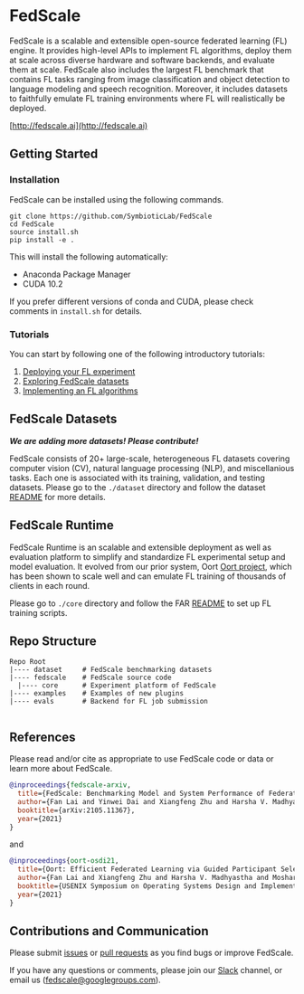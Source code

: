 
# FedScale

FedScale is a scalable and extensible open-source federated learning (FL) engine. 
It provides high-level APIs to implement FL algorithms, deploy them at scale across diverse hardware and software backends, and evaluate them at scale.
FedScale also includes the largest FL benchmark that contains FL tasks ranging from image classification and object detection to language modeling and speech recognition. 
Moreover, it includes datasets to faithfully emulate FL training environments where FL will realistically be deployed.

[http://fedscale.ai](http://fedscale.ai)

## Getting Started

### Installation

FedScale can be installed using the following commands.

```
git clone https://github.com/SymbioticLab/FedScale
cd FedScale
source install.sh 
pip install -e .
```

This will install the following automatically:

* Anaconda Package Manager
* CUDA 10.2

If you prefer different versions of conda and CUDA, please check comments in `install.sh` for details.

### Tutorials

You can start by following one of the following introductory tutorials:

1. [Deploying your FL experiment](./tutorial.md)
2. [Exploring FedScale datasets](./dataset/Femnist_stats.ipynb)
3. [Implementing an FL algorithms](./examples/tutorial/FLAlgorithm.md)


## FedScale Datasets

***We are adding more datasets! Please contribute!***

FedScale consists of 20+ large-scale, heterogeneous FL datasets covering computer vision (CV), natural language processing (NLP), and miscellanious tasks. 
Each one is associated with its training, validation, and testing datasets. 
Please go to the `./dataset` directory and follow the dataset [README](./dataset/README.md) for more details.

## FedScale Runtime
FedScale Runtime is an scalable and extensible deployment as well as evaluation platform to simplify and standardize FL experimental setup and model evaluation. 
It evolved from our prior system, Oort [Oort project](https://github.com/SymbioticLab/Oort), which has been shown to scale well and can emulate FL training of thousands of clients in each round.

Please go to `./core` directory and follow the FAR [README](./fedscale/core/README.md) to set up FL training scripts.


## Repo Structure

```
Repo Root
|---- dataset     # FedScale benchmarking datasets
|---- fedscale    # FedScale source code
  |---- core      # Experiment platform of FedScale
|---- examples    # Examples of new plugins
|---- evals       # Backend for FL job submission
    
```

## References
Please read and/or cite as appropriate to use FedScale code or data or learn more about FedScale.

```bibtex
@inproceedings{fedscale-arxiv,
  title={FedScale: Benchmarking Model and System Performance of Federated Learning at Scale},
  author={Fan Lai and Yinwei Dai and Xiangfeng Zhu and Harsha V. Madhyastha and Mosharaf Chowdhury},
  booktitle={arXiv:2105.11367},
  year={2021}
}
```

and  

```bibtex
@inproceedings{oort-osdi21,
  title={Oort: Efficient Federated Learning via Guided Participant Selection},
  author={Fan Lai and Xiangfeng Zhu and Harsha V. Madhyastha and Mosharaf Chowdhury},
  booktitle={USENIX Symposium on Operating Systems Design and Implementation (OSDI)},
  year={2021}
}
```

## Contributions and Communication
Please submit [issues](https://github.com/SymbioticLab/FedScale/issues) or [pull requests](https://github.com/SymbioticLab/FedScale/pulls) as you find bugs or improve FedScale.

If you have any questions or comments, please join our [Slack](https://join.slack.com/t/fedscale/shared_invite/zt-uzouv5wh-ON8ONCGIzwjXwMYDC2fiKw) channel, or email us ([fedscale@googlegroups.com](mailto:fedscale@googlegroups.com)). 

